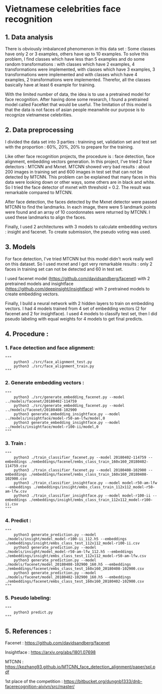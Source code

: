 # Vietnamese celebrities face recognition 

## 1. Data analysis

There is obviously imbalanced phenomenon in this data set : Some classes have only 2 or 3 examples, others have up to 10 examples. To solve this problem, I find classes which have less than 5 examples and do some random transformations : with classes which have 2 examples, 4 transformations were implemented, with classes which have 3 examples, 3 transformations were implemented and with classes which have 4 examples, 2 transformations were implemented. Therefor, all the classes basically have at least 6 example for training. 

With the limited number of data, the idea is to use a pretrained model for face recognition. After having done some research, I found a pretrained model called FaceNet that would be useful. The limitation of this model is that the data is not faces of asian people meanwhile our purpose is to recognize vietnamese celebrities. 

## 2. Data preprocessing
I divided the data set into 3 parties : trainning set, validation set and test set with the proportion : 60%, 20%, 20% to prepare for the training.

Like other face recognition projects, the procedure is : face detection, face alignment, embedding vectors generation.
In this project, I've tried 2 face detectors :  MTCNN and Mxnet. MTCNN showed very bad results : about 200 images in training set and 600 images in test set that can not be detected by MTCNN. This problem can be explained that many faces in this data were looking down or other ways, some others are in black and white. So I tried the face detector of mxnet with threshold = 0.2. The result was remarkable compared to MTCNN. 

After face detection, the faces detected by the Mxnet detector were passed MTCNN to find the landmarks. In each image, there were 5 landmark points were found and an array of 10 coordonnates were returned by MTCNN. I used these landmarks to align the faces. 

Finally, I used 2 architectures with 3 models to calculate embedding vectors : insight and facenet. To create submission, the pseudo voting was used.
## 3. Models 
For face detection, I've tried MTCNN but this model didn't work really well on this dataset. So I used mxnet and I got very remarkable results : only 2 faces in training set can not be detected and 60 in test set. 

I used facenet model (https://github.com/davidsandberg/facenet) with 2 pretrained models and insightface (https://github.com/deepinsight/insightface) with 2 pretrained models to create embedding vectors. 

Finally, I build a neural network with 2 hidden layers to train on embedding vectors. I had 4 models trained from 4 set of embedding vectors (2 for facenet and 2 for insightface). I used 4 models to classify test set, then I did pseudo labeling with equal weights for 4 models to get final predicts. 


## 4. Procedure :

### 1. Face detection and face alignment:
    """
        python3 ./src/face_alignment_test.py 
        python3 ./src/face_alignment_train.py
    """

### 2. Generate embedding vectors : 
    """
        python3 ./src/generate_embedding_facenet.py --model ../models/facenet/20180402-114759 
        python3 ./src/generate_embedding_facenet.py --model ../models/facenet/20180408-102900
        python3 generate_embedding_insightface.py --model ../models/insightface/model-r50-am-lfw/model,0
        python3 generate_embedding_insightface.py --model ../models/insightface/model-r100-ii/model,0
    """

### 3. Train :
    """
        python3 ./train_classifier_facenet.py --model 20180402-114759 --embeddings ./embeddings/facenet/embs_class_train_160x160_20180402-114759.csv
        python3 ./train_classifier_facenet.py --model 20180408-102900 --embeddings ./embeddings/facenet/embs_class_train_160x160_20180408-102900.csv
        python3 ./train_classifier_insightface.py --model model-r50-am-lfw --embeddings ./embeddings/insight/embs_class_train_112x112_model-r50-am-lfw.csv
        python3 ./train_classifier_insightface.py --model model-r100-ii --embeddings ./embeddings/insight/embs_class_train_112x112_model-r100-ii.csv
    """

### 4. Predict : 
    """
        python3 generate_prediction.py --model ./models/insight/model_model-r100-ii_112.h5 --embeddings ./embeddings/insight/embs_class_test_112x112_model-r100-ii.csv
        python3 generate_prediction.py --model ./models/insight/model_model-r50-am-lfw_112.h5 --embeddings ./embeddings/insight/embs_class_test_112x112_model-r50-am-lfw.csv
        python3 generate_prediction.py --model ./models/facenet/model_20180408-102900_160.h5 --embeddings ./embeddings/facenet/embs_class_test_160x160_20180408-102900.csv
        python3 generate_prediction.py --model ./models/facenet/model_20180402-102900_160.h5 --embeddings ./embeddings/facenet/embs_class_test_160x160_20180402-102900.csv
    """

### 5. Pseudo labeling:
    """
        python3 predict.py
    """

## 5. References : 
Facenet : https://github.com/davidsandberg/facenet

Insightface : https://arxiv.org/abs/1801.07698

MTCNN : https://kpzhang93.github.io/MTCNN_face_detection_alignment/paper/spl.pdf

1st place of the competition : https://bitbucket.org/dungnb1333/dnb-facerecognition-aivivn/src/master/

